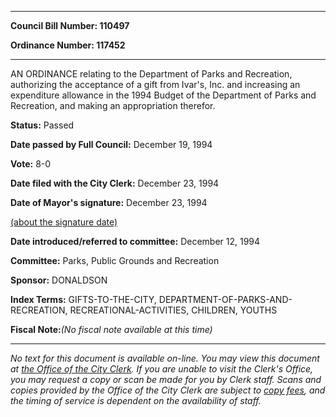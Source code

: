 

********

**Council Bill Number: 110497**
   
**Ordinance Number: 117452**
********

 AN ORDINANCE relating to the Department of Parks and Recreation, authorizing the acceptance of a gift from Ivar's, Inc. and increasing an expenditure allowance in the 1994 Budget of the Department of Parks and Recreation, and making an appropriation therefor.

**Status:** Passed
   
**Date passed by Full Council:** December 19, 1994
   
**Vote:** 8-0
   
**Date filed with the City Clerk:** December 23, 1994
   
**Date of Mayor's signature:** December 23, 1994
   
[(about the signature date)](/~public/approvaldate.htm)
   
   
   
**Date introduced/referred to committee:** December 12, 1994
   
**Committee:** Parks, Public Grounds and Recreation
   
**Sponsor:** DONALDSON
   
   
**Index Terms:** GIFTS-TO-THE-CITY, DEPARTMENT-OF-PARKS-AND-RECREATION, RECREATIONAL-ACTIVITIES, CHILDREN, YOUTHS

**Fiscal Note:**_(No fiscal note available at this time)_
********

_No text for this document is available on-line. You may view this document at [the Office of the City Clerk](http://www.seattle.gov/leg/clerk/contactUs.htm). If you are unable to visit the Clerk's Office, you may request a copy or scan be made for you by Clerk staff. Scans and copies provided by the Office of the City Clerk are subject to [copy fees](http://clerk.seattle.gov/~public/clerkfees.htm), and the timing of service is dependent on the availability of staff._

